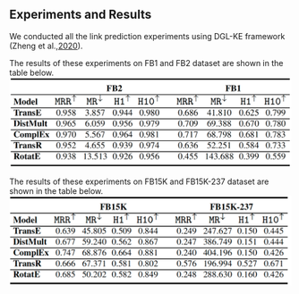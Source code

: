 ## Experiments and Results

We conducted all the link prediction experiments using DGL-KE framework (Zheng et al.,[2020](https://arxiv.org/pdf/2004.08532.pdf)). 

The results of these experiments on FB1 and FB2 dataset are shown in the table below. 
![This is an image](https://raw.githubusercontent.com/idirlab/freebases/main/Experiments/FB1vsFB2.png)

The results of these experiments on FB15K and FB15K-237 dataset are shown in the table below. 
![This is an image](https://raw.githubusercontent.com/idirlab/freebases/main/Experiments/FB15KvsFB15K-237.png)
